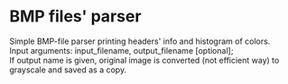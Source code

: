 # BMP files' parser

Simple BMP-file parser printing headers' info and histogram of colors.<br/>
Input arguments: input_filename, output_filename [optional]; <br>
If output name is given, original image is converted (not efficient way) to grayscale and saved as a copy.
